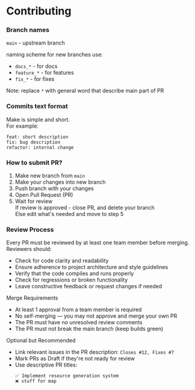# Contributing

### Branch names

 `main` - upstream branch

 naming scheme for new branches use:
  - `docs_*` - for docs
  - `feature_*` - for features
  - `fix_*` - for fixes

 Note: replace `*` with general word that describe main part of PR
 
### Commits text format

 Make is simple and short.  
 For example:
 ```
 feat: short description  
 fix: bug description  
 refactor: internal change
 ```

### How to submit PR?

 1. Make new branch from `main` 
 2. Make your changes into new branch
 3. Push branch with your changes
 4. Open Pull Request (PR)
 5. Wait for review  
  If review is approved - close PR, and delete your branch  
  Else edit what's needed and move to step 5

### Review Process
 Every PR must be reviewed by at least one team member before merging.  
 Reviewers should:
  - Check for code clarity and readability
  - Ensure adherence to project architecture and style guidelines
  - Verify that the code compiles and runs properly
  - Check for regressions or broken functionality
  - Leave constructive feedback or request changes if needed

 Merge Requirements
  - At least 1 approval from a team member is required
  - No self-merging — you may not approve and merge your own PR
  - The PR must have no unresolved review comments
  - The PR must not break the main branch (keep builds green)

 Optional but Recommended
  - Link relevant issues in the PR description: `Closes #12, Fixes #7`
  - Mark PRs as Draft if they're not ready for review
  - Use descriptive PR titles:
    ``` 
    ✅ Implement resource generation system
    ❌ stuff for map
    ```
